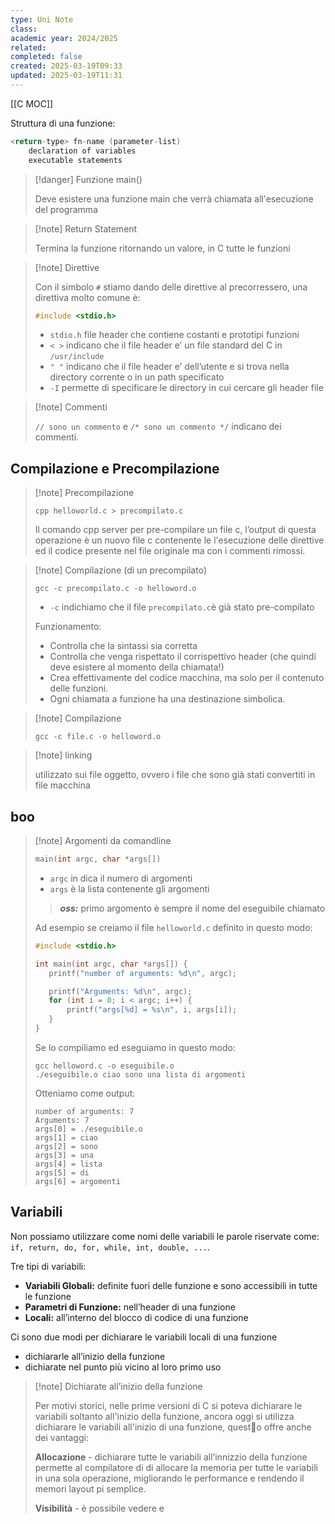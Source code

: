 ```yaml
---
type: Uni Note
class: 
academic year: 2024/2025
related: 
completed: false
created: 2025-03-19T09:33
updated: 2025-03-19T11:31
---
```

[[C MOC]]

Struttura di una funzione:

```c
<return-type> fn-name (parameter-list)
	declaration of variables
	executable statements
```

>[!danger] Funzione main()
>
>Deve esistere una funzione main che verrà chiamata all'esecuzione del programma

>[!note] Return Statement
>
>Termina la funzione ritornando un valore, in C tutte le funzioni 

>[!note] Direttive
>
>Con il simbolo `#` stiamo dando delle direttive al precorressero, una direttiva molto comune è:
>
>```c
>#include <stdio.h>
>```
>- `stdio.h` file header che contiene costanti e prototipi funzioni
>- `< >` indicano che il file header e’ un file standard del C in `/usr/include`
>- `" "` indicano che il file header e’ dell’utente e si trova nella directory corrente o in un path specificato
>- `-I` permette di specificare le directory in cui cercare gli header file

>[!note] Commenti
>
>`// sono un commento` e `/* sono un commento */` indicano dei commenti.

## Compilazione e Precompilazione

>[!note] Precompilazione
>
>```
>cpp helloworld.c > precompilato.c
>```
>
>Il comando cpp server per pre-compilare un file c, l’output di questa operazione è un nuovo file c contenente le l'esecuzione delle direttive ed il codice presente nel file originale ma con i commenti rimossi.
>

 >[!note] Compilazione (di un precompilato)
 >
 >```
 >gcc -c precompilato.c -o helloword.o
>```
>- `-c` indichiamo che il file `precompilato.c`è già stato pre-compilato
>
>Funzionamento:
>- Controlla che la sintassi sia corretta
>- Controlla che venga rispettato il corrispettivo header (che quindi deve esistere al momento della chiamata!)
>- Crea effettivamente del codice macchina, ma solo per il contenuto delle funzioni. 
>- Ogni chiamata a funzione ha una destinazione simbolica.

>[!note] Compilazione
>
>```
>gcc -c file.c -o helloword.o
>```

>[!note] linking
>
>utilizzato sui file oggetto, ovvero i file che sono già stati convertiti in file macchina

## boo

>[!note] Argomenti da comandline
>
>```c
>main(int argc, char *args[]) 
>```
>
>- `argc` in dica il numero di argomenti
>- `args` è la lista contenente gli argomenti
>  
>>***oss:*** primo argomento è sempre il nome del eseguibile chiamato
>
>Ad esempio se creiamo il file `helloworld.c` definito in questo modo:
>
>```c
>#include <stdio.h>
>
>int main(int argc, char *args[]) {
>    printf("number of arguments: %d\n", argc);
>
>    printf("Arguments: %d\n", argc);
>    for (int i = 0; i < argc; i++) {
>        printf("args[%d] = %s\n", i, args[i]);
>    }
>}
>```
>
>Se lo compiliamo ed eseguiamo in questo modo:
>
>```shell
>gcc helloword.c -o eseguibile.o
>./eseguibile.o ciao sono una lista di argomenti
>```
>
>Otteniamo come output:
>
>```shell
>number of arguments: 7
>Arguments: 7
>args[0] = ./eseguibile.o
>args[1] = ciao
>args[2] = sono
>args[3] = una
>args[4] = lista
>args[5] = di
>args[6] = argomenti
>```

## Variabili 

Non possiamo utilizzare come nomi delle variabili le parole riservate come: `if, return, do, for, while, int, double, ...`.

Tre tipi di variabili:
- **Variabili Globali:** definite fuori delle funzione e sono accessibili in tutte le funzione
- **Parametri di Funzione:** nell’header di una funzione
- **Locali:** all’interno del blocco di codice di una funzione

Ci sono due modi per dichiarare le variabili locali di una funzione
- dichiararle all’inizio della funzione
- dichiarate nel punto più vicino al loro primo uso

>[!note] Dichiarate all’inizio della funzione
>
>Per motivi storici, nelle prime versioni di C si poteva dichiarare le variabili soltanto all'inizio della funzione, ancora oggi si utilizza dichiarare le variabili all'inizio di una funzione, quest💩o offre anche dei vantaggi:
>
>**Allocazione** - dichiarare tutte le variabili all’innizzio della funzione permette al compilatore di di allocare la memoria per tutte le variabili in una sola operazione, migliorando le performance e rendendo il memori layout pi semplice.
>
>**Visibilità** - è possibile vedere e 